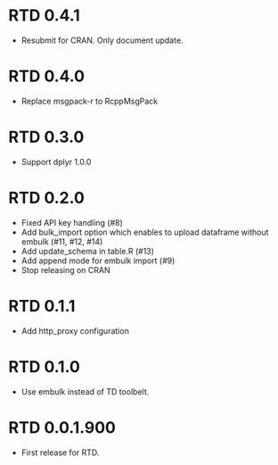 # RTD 0.4.1

* Resubmit for CRAN. Only document update.

# RTD 0.4.0

* Replace msgpack-r to RcppMsgPack

# RTD 0.3.0

* Support dplyr 1.0.0

# RTD 0.2.0

* Fixed API key handling (#8)
* Add bulk_import option which enables to upload dataframe without embulk (#11, #12, #14)
* Add update_schema in table.R (#13)
* Add append mode for embulk import (#9)
* Stop releasing on CRAN

# RTD 0.1.1

* Add http_proxy configuration

# RTD 0.1.0

* Use embulk instead of TD toolbelt.

# RTD 0.0.1.900

* First release for RTD.
